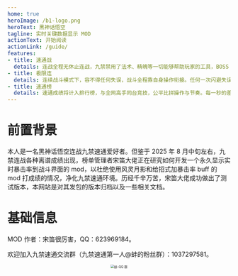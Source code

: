 ```yaml
---
home: true
heroImage: /b1-logo.png
heroText: 黑神话悟空
tagline: 实时关键数据显示 MOD
actionText: 开始阅读
actionLink: /guide/
features:
- title: 速通战
  details: 连战全程无休止连战，九禁禁用了法术、精魄等一切能够帮助玩家的工具，BOSS 也得到大幅度增强，只单纯考验玩家的手法。节奏紧凑，容错极低，是真正的耐力与速度考验。
- title: 极限连
  details: 连续战斗模式下，容不得任何失误，战斗全程靠自身操作衔接。任何一次闪避失误或输出断档，都可能让速通前功尽弃。持续高压之下，唯有精准与稳定才能通关。
- title: 速通榜
  details: 速通成绩将计入排行榜，与全网高手同台竞技，公平比拼操作与节奏。每一秒的差距，都是通往榜首与荣耀的关键。玩家们用速度与技巧赢得属于自己的荣耀。
---
```


# 前置背景

本人是一名黑神话悟空连战九禁速通爱好者。但鉴于 2025 年 8 月中旬左右，九禁连战各种离谱成绩出现，榜单管理者宋笛大佬正在研究如何开发一个永久显示实时暴击率到战斗界面的 mod，以杜绝使用风灵月影和给招式加暴击率 buff 的 mod 打成绩的情况，净化九禁速通环境。历经千辛万苦，宋笛大佬成功做出了测试版本，本网站是对其发包的版本归档以及一些相关文档。

# 基础信息

MOD 作者：宋笛很厉害，QQ：623969184。

欢迎加入九禁速通交流群（九禁速通第一人@蚌的粉丝群）：1037297581。

<center><img src="https://image.davidingplus.cn/images/2025/08/27/蚌-QQ%20群.jpg" alt="蚌-QQ 群" style="zoom:50%;" /></center>

